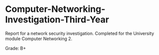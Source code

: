 # Computer-Networking-Investigation-Third-Year

Report for a network security investigation. Completed for the University module Computer Networking 2.

Grade: B+

